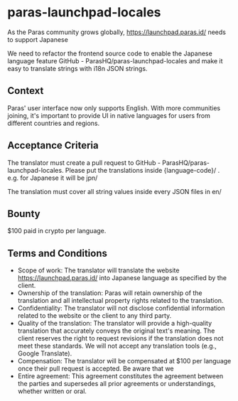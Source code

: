 # paras-launchpad-locales

As the Paras community grows globally, https://launchpad.paras.id/ needs to support Japanese 

We need to refactor the frontend source code to enable the Japanese language feature GitHub - ParasHQ/paras-launchpad-locales and make it easy to translate strings with i18n JSON strings.

## Context

Paras' user interface now only supports English. With more communities joining, it's important to provide UI in native languages for users from different countries and regions.

## Acceptance Criteria

The translator must create a pull request to GitHub - ParasHQ/paras-launchpad-locales. Please put the translations inside {language-code}/ . e.g. for Japanese it will be jpn/

The translation must cover all string values inside every JSON files in en/

## Bounty

$100 paid in crypto per language.

## Terms and Conditions

- Scope of work: The translator will translate the website https://launchpad.paras.id/ into Japanese language as specified by the client.
- Ownership of the translation: Paras will retain ownership of the translation and all intellectual property rights related to the translation.
- Confidentiality: The translator will not disclose confidential information related to the website or the client to any third party.
- Quality of the translation: The translator will provide a high-quality translation that accurately conveys the original text's meaning. The client reserves the right to request revisions if the translation does not meet these standards. We will not accept any translation tools (e.g., Google Translate).
- Compensation: The translator will be compensated at $100 per language once their pull request is accepted. Be aware that we
- Entire agreement: This agreement constitutes the agreement between the parties and supersedes all prior agreements or understandings, whether written or oral.
